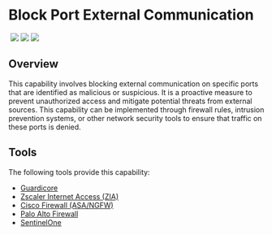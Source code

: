 # Block Port External Communication
&nbsp;![](https://img.shields.io/badge/ID-C3107-blue)&nbsp;![](https://img.shields.io/badge/Phase-Containment_%28P0003%29-blue)&nbsp;![](https://img.shields.io/badge/Category-Network-blue)
## Overview
This capability involves blocking external communication on specific ports that are identified as malicious or suspicious. It is a proactive measure to prevent unauthorized access and mitigate potential threats from external sources. This capability can be implemented through firewall rules, intrusion prevention systems, or other network security tools to ensure that traffic on these ports is denied.

## Tools
The following tools provide this capability:

- [Guardicore](../tool/guardicore/C3107.md)
- [Zscaler Internet Access (ZIA)](../tool/zscaler-zia/C3107.md)
- [Cisco Firewall (ASA/NGFW)](../tool/cisco-fw/C3107.md)
- [Palo Alto Firewall](../tool/palo-alto-fw/C3107.md)
- [SentinelOne](../tool/sentinelone/C3107.md)